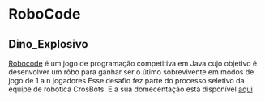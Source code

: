 # RoboCode
## Dino_Explosivo 
[Robocode](https://robocode.sourceforge.io/) é um jogo de programação competitiva em Java cujo objetivo é desenvolver um rôbo para ganhar ser o útimo sobrevivente em modos de jogo de 1 a n jogadores 
Esse desafio fez parte do processo seletivo da equipe de robotica CrosBots. E a sua domecentação está disponível [aqui]( https://www.notion.so/Documentacao-Dino_Explosivo-ebac8b8a28ad4323baa87ae1a393ae10)
